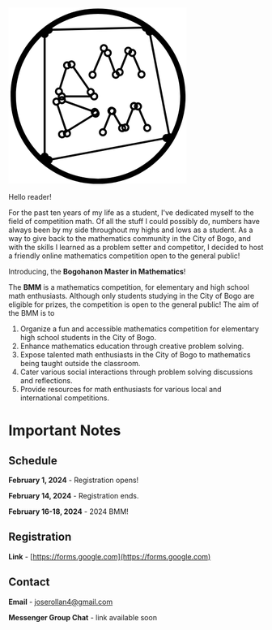 [![](logo.png)](https://joserollan4.github.io)

Hello reader!

For the past ten years of my life as a student, I've dedicated myself to the field of competition math. Of all the stuff I could possibly do, numbers have always been by my side throughout my highs and lows as a student. As a way to give back to the mathematics community in the City of Bogo, and with the skills I learned as a problem setter and competitor, I decided to host a friendly online mathematics competition open to the general public!

Introducing, the **Bogohanon Master in Mathematics**!

The **BMM** is a mathematics competition, for elementary and high school math enthusiasts. Although only students studying in the City of Bogo are eligible for prizes, the competition is open to the general public! The aim of the BMM is to

1. Organize a fun and accessible mathematics competition for elementary high school students in the City of Bogo.
2. Enhance mathematics education through creative problem solving.
3. Expose talented math enthusiasts in the City of Bogo to mathematics being taught outside the classroom.
4. Cater various social interactions through problem solving discussions and reflections.
5. Provide resources for math enthusiasts for various local and international competitions.

# Important Notes

## Schedule

**February 1, 2024** - Registration opens!

**February 14, 2024** - Registration ends.

**February 16-18, 2024** - 2024 BMM!

## Registration

**Link** - [https://forms.google.com](https://forms.google.com)

## Contact
**Email** - [joserollan4@gmail.com](mailto:[joserollan4@gmail.com])

**Messenger Group Chat** - link available soon

